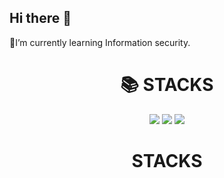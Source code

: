 ## Hi there 👋

🌱I’m currently learning Information security.
<div align=center><h1>📚 STACKS</h1></div>

<div align=center> 

<img src="https://img.shields.io/badge/python-3776AB?style=for-the-badge&logo=python&logoColor=white">
<img src="https://img.shields.io/badge/github-181717?style=for-the-badge&logo=github&logoColor=white">
<img src="https://img.shields.io/badge/git-F05032?style=for-the-badge&logo=git&logoColor=white">
<br>

</div>

<div align=center><h1> STACKS</h1></div>

